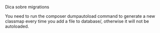 Dica sobre migrations

You need to run the composer dumpautoload command to generate a new classmap every time you add a file to database/, otherwise it will not be autoloaded.
